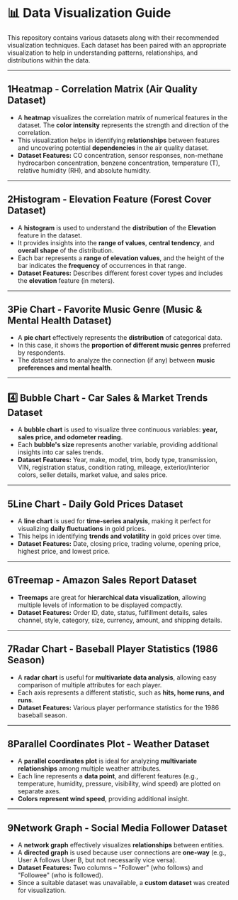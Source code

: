 # 📊 Data Visualization Guide

This repository contains various datasets along with their recommended visualization techniques. Each dataset has been paired with an appropriate visualization to help in understanding patterns, relationships, and distributions within the data.

---

## 1️**Heatmap - Correlation Matrix (Air Quality Dataset)**  
- A **heatmap** visualizes the correlation matrix of numerical features in the dataset. The **color intensity** represents the strength and direction of the correlation.
- This visualization helps in identifying **relationships** between features and uncovering potential **dependencies** in the air quality dataset.
- **Dataset Features:** CO concentration, sensor responses, non-methane hydrocarbon concentration, benzene concentration, temperature (T), relative humidity (RH), and absolute humidity.

---

## 2️**Histogram - Elevation Feature (Forest Cover Dataset)**  
- A **histogram** is used to understand the **distribution** of the **Elevation** feature in the dataset.
- It provides insights into the **range of values**, **central tendency**, and **overall shape** of the distribution.
- Each bar represents a **range of elevation values**, and the height of the bar indicates the **frequency** of occurrences in that range.
- **Dataset Features:** Describes different forest cover types and includes the **elevation** feature (in meters).

---

## 3️**Pie Chart - Favorite Music Genre (Music & Mental Health Dataset)**  
- A **pie chart** effectively represents the **distribution** of categorical data.
- In this case, it shows the **proportion of different music genres** preferred by respondents.
- The dataset aims to analyze the connection (if any) between **music preferences and mental health**.

---

## 4️⃣ **Bubble Chart - Car Sales & Market Trends Dataset**  
- A **bubble chart** is used to visualize three continuous variables: **year, sales price, and odometer reading**.
- Each **bubble's size** represents another variable, providing additional insights into car sales trends.
- **Dataset Features:** Year, make, model, trim, body type, transmission, VIN, registration status, condition rating, mileage, exterior/interior colors, seller details, market value, and sales price.

---

## 5️**Line Chart - Daily Gold Prices Dataset**  
- A **line chart** is used for **time-series analysis**, making it perfect for visualizing **daily fluctuations** in gold prices.
- This helps in identifying **trends and volatility** in gold prices over time.
- **Dataset Features:** Date, closing price, trading volume, opening price, highest price, and lowest price.

---

## 6️**Treemap - Amazon Sales Report Dataset**  
- **Treemaps** are great for **hierarchical data visualization**, allowing multiple levels of information to be displayed compactly.
- **Dataset Features:** Order ID, date, status, fulfillment details, sales channel, style, category, size, currency, amount, and shipping details.

---

## 7️**Radar Chart - Baseball Player Statistics (1986 Season)**  
- A **radar chart** is useful for **multivariate data analysis**, allowing easy comparison of multiple attributes for each player.
- Each axis represents a different statistic, such as **hits, home runs, and runs**.
- **Dataset Features:** Various player performance statistics for the 1986 baseball season.

---

## 8️**Parallel Coordinates Plot - Weather Dataset**  
- A **parallel coordinates plot** is ideal for analyzing **multivariate relationships** among multiple weather attributes.
- Each line represents a **data point**, and different features (e.g., temperature, humidity, pressure, visibility, wind speed) are plotted on separate axes.
- **Colors represent wind speed**, providing additional insight.

---

## 9️**Network Graph - Social Media Follower Dataset**  
- A **network graph** effectively visualizes **relationships** between entities.
- A **directed graph** is used because user connections are **one-way** (e.g., User A follows User B, but not necessarily vice versa).
- **Dataset Features:** Two columns – "Follower" (who follows) and "Followee" (who is followed).
- Since a suitable dataset was unavailable, a **custom dataset** was created for visualization.